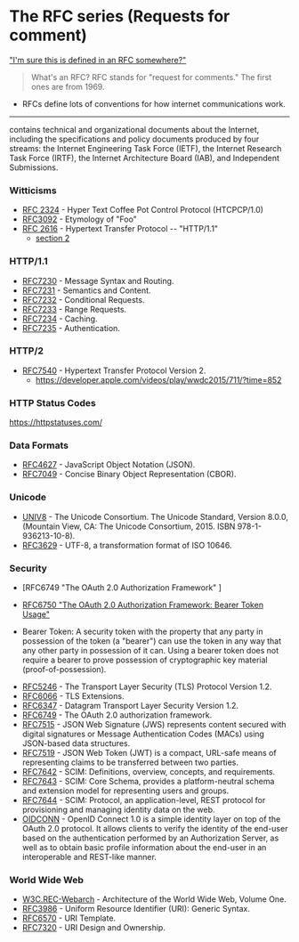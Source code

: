# The RFC series (Requests for comment)

["I'm sure this is defined in an RFC somewhere?"](http://www.rfc-editor.org/rfc-index.html)

> What's an RFC? RFC stands for "request for comments." The first ones are from 1969.
* RFCs define lots of conventions for how internet communications work. 
---
contains technical and organizational documents about the Internet, including the specifications and policy documents produced by four streams: the Internet Engineering Task Force (IETF), the Internet Research Task Force (IRTF), the Internet Architecture Board (IAB), and Independent Submissions.

### Witticisms

* [RFC 2324](https://tools.ietf.org/html/rfc2324#section-2.3.2) - Hyper Text Coffee Pot Control Protocol (HTCPCP/1.0) 
* [RFC3092](https://www.rfc-editor.org/rfc/rfc3092.txt) - Etymology of "Foo"
* [RFC 2616](https://tools.ietf.org/html/rfc2616) - Hypertext Transfer Protocol -- "HTTP/1.1"
  * [section 2](https://tools.ietf.org/html/rfc3986#section-2)

### HTTP/1.1

- [RFC7230](https://tools.ietf.org/html/rfc7230) - Message Syntax and Routing.
- [RFC7231](https://tools.ietf.org/html/rfc7231) - Semantics and Content.
- [RFC7232](https://tools.ietf.org/html/rfc7232) - Conditional Requests.
- [RFC7233](https://tools.ietf.org/html/rfc7233) - Range Requests.
- [RFC7234](https://tools.ietf.org/html/rfc7234) - Caching.
- [RFC7235](https://tools.ietf.org/html/rfc7235) - Authentication.

### HTTP/2

- [RFC7540](https://tools.ietf.org/html/rfc7540) - Hypertext Transfer Protocol Version 2.
    * https://developer.apple.com/videos/play/wwdc2015/711/?time=852
    
### HTTP Status Codes
https://httpstatuses.com/
    

### Data Formats

- [RFC4627](https://tools.ietf.org/html/rfc4627) - JavaScript Object Notation (JSON).
- [RFC7049](http://tools.ietf.org/search/rfc7049) - Concise Binary Object Representation (CBOR).

### Unicode

- [UNIV8](http://www.unicode.org/versions/Unicode8.0.0/) - The Unicode Consortium. The Unicode Standard, Version 8.0.0, (Mountain View, CA: The Unicode Consortium, 2015. ISBN 978-1-936213-10-8).
- [RFC3629](https://tools.ietf.org/html/rfc3629) - UTF-8, a transformation format of ISO 10646.

### Security


- [RFC6749 "The OAuth 2.0 Authorization Framework" ]

- [RFC6750 "The OAuth 2.0 Authorization Framework: Bearer Token Usage" ](https://www.rfc-editor.org/rfc/rfc6750.txt) 

* Bearer Token:
      A security token with the property that any party in possession of
      the token (a "bearer") can use the token in any way that any other
      party in possession of it can.  Using a bearer token does not
      require a bearer to prove possession of cryptographic key material
      (proof-of-possession).
      
- [RFC5246](https://tools.ietf.org/html/rfc5246) - The Transport Layer Security (TLS) Protocol Version 1.2.
- [RFC6066](https://tools.ietf.org/html/rfc6066) - TLS Extensions.
- [RFC6347](https://tools.ietf.org/html/rfc6347) - Datagram Transport Layer Security Version 1.2.
- [RFC6749](https://tools.ietf.org/html/rfc6749) - The OAuth 2.0 authorization framework.
- [RFC7515](https://tools.ietf.org/html/rfc7515) - JSON Web Signature (JWS) represents content secured with digital signatures or Message Authentication Codes (MACs) using JSON-based data structures.
- [RFC7519](https://tools.ietf.org/html/rfc7519) - JSON Web Token (JWT) is a compact, URL-safe means of representing claims to be transferred between two parties.
- [RFC7642](https://tools.ietf.org/html/rfc7642) - SCIM: Definitions, overview, concepts, and requirements.
- [RFC7643](https://tools.ietf.org/html/rfc7643) - SCIM: Core Schema, provides a platform-neutral schema and extension model for representing users and groups.
- [RFC7644](https://tools.ietf.org/html/rfc7644) - SCIM: Protocol, an application-level, REST protocol for provisioning and managing identity data on the web.
- [OIDCONN](http://openid.net/connect/) - OpenID Connect 1.0 is a simple identity layer on top of the OAuth 2.0 protocol. It allows clients to verify the identity of the end-user based on the authentication performed by an Authorization Server, as well as to obtain basic profile information about the end-user in an interoperable and REST-like manner.


### World Wide Web

- [W3C.REC-Webarch](http://www.w3.org/TR/webarch/) - Architecture of the World Wide Web, Volume One.
- [RFC3986](https://tools.ietf.org/html/rfc3986) - Uniform Resource Identifier (URI): Generic Syntax.
- [RFC6570](https://tools.ietf.org/html/rfc6570) - URI Template.
- [RFC7320](https://tools.ietf.org/html/rfc7320) - URI Design and Ownership.
